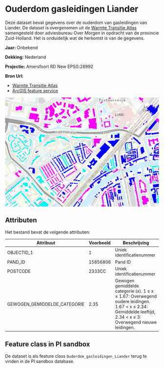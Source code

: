 # Ouderdom gasleidingen Liander

Deze dataset bevat gegevens over de ouderdom van gasleidingen van Liander. 
De dataset is overgenomen uit de [Warmte Transitie Atlas](https://warmtetransitieatlas.zuid-holland.nl/webappbuilder/apps/496/) samengesteld door adviesbureau Over Morgen in opdracht van de provincie Zuid-Holland. 
Het is onduidelijk wat de herkomst is van de gegevens.

**Jaar:** Onbekend

**Dekking:** Nederland

**Projectie:** Amersfoort RD New EPSG:28992

**Bron Url:** 
* [Warmte Transitie Atlas](https://warmtetransitieatlas.zuid-holland.nl/webappbuilder/apps/496/)
* [ArcGIS feature service](https://services1.arcgis.com/v6W5HAVrpgSg3vts/ArcGIS/rest/services/OuderdomHoofdleidingen_WFL1/FeatureServer)

![](voorbeeld_ouderdom_gasleidingen_liander.png)

## Attributen

Het bestand bevat de volgende attributen:

| Attribuut          | Voorbeeld | Beschrijving | 
|----------         |-----------|--------------|
|OBJECTID_1 | 1  | Uniek identificatienummer |
|PAND_ID | 15856806  | Pand ID |
|POSTCODE | 2333CC  | Uniek identificatienummer |
|GEWOGEN_GEMIDDELDE_CATEGORIE  | 	2.35  | Gewogen gemiddelde categorie (x). 1 ≤ x ≤ 1.67: Overwegend oudere leidingen. 1.67 < x ≤ 2.34: Gemiddelde leeftijd, 2.34 < x ≤ 3: Overwegend nieuwe leidingen. |

## Feature class in PI sandbox

De dataset is als feature class `Ouderdom_gasleidingen_Liander` terug te vinden in de PI sandbox database.
